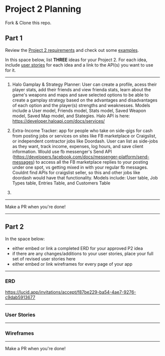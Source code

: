 # Project 2 Planning

Fork & Clone this repo.

## Part 1

Review the [Project 2 requirements](https://tmdarneille.gitbook.io/seirfx/11-projects/project-2#project-feedback-evaluation) and check out some [examples](https://tmdarneille.gitbook.io/seirfx/11-projects/past-projects/project2).

In this space below, list **THREE** ideas for your Project 2. For each idea, include [user stories](https://revelry.co/user-stories-that-dont-suck/) for each idea and a link to the API(s) you want to use for it.

--------------------------------------------------------
1. Halo Gamplay & Strategy Planner: User can create a profile, acess their player stats, add their friends and view frienda stats, learn about the game's weapons and maps and save selected options to be able to create a gamplay strategy based on the advantages and disadvantages of each option and the player(s) strengths and weaknesses. Models include a User model, Friends model, Stats model, Saved Weapon model, Saved Map model, and Stategies. Halo API is here: https://developer.haloapi.com/docs/services/

2. Extra-Income Tracker: app for people who take on side-gigs for cash from posting jobs or services on sites like FB marketplace or Craigslist, or independent contractor jobs like Doordash. User can list as side-jobs as they want, track income, expenses, log hours, and save client information. Would use fb messenger's Send API (https://developers.facebook.com/docs/messenger-platform/send-messages) to access all the FB marketplace replies to your posting under one spot, vs getting mixed in with your regular fb messages. Couldnt find APIs for craigslist seller, so this and other jobs like doordash would have that functionality. Models include: User table, Job Types table, Entries Table, and Customers Table
3.
---------------------------------------------------------

Make a PR when you're done!

---

## Part 2

In the space below:
* either embed or link a completed ERD for your approved P2 idea
* if there are any changes/additions to your user stories, place your full set of revised user stories here
* either embed or link wireframes for every page of your app

----------------------------------------------------------
### ERD
https://lucid.app/invitations/accept/f87be229-ba54-4ae7-9276-c9dab5913677

----------------------------------------------------------
### User Stories

----------------------------------------------------------
### Wireframes

----------------------------------------------------------

Make a PR when you're done!
